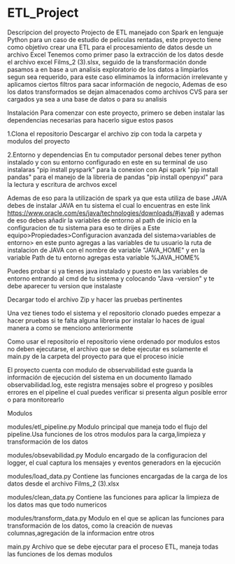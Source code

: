 # ETL_Project

Descripcion del proyecto
Projecto de ETL manejado con Spark en lenguaje Python para un caso de estudio de peliculas rentadas, este proyecto tiene como objetivo crear una ETL para el procesamiento de datos desde un archivo Excel
Tenemos como primer paso la extracción de los datos desde el archivo excel Films_2 (3).slsx, seguido de la transformación donde pasamos a en base a un analisis exploratorio de los datos a limpiarlos segun sea requerido, para este caso eliminamos la información irrelevante y aplicamos ciertos filtros para sacar información de negocio, Ademas de eso los datos transformados se dejan almacenados como archivos CVS para ser cargados ya sea a una base de datos o para su analisis

Instalación
Para comenzar con este proyecto, primero se deben instalar las dependencias necesarias para hacerlo sigue estos pasos

1.Clona el repositorio
Descargar el archivo zip con toda la carpeta y modulos del proyecto 

2.Entorno y dependencias
En tu computador personal debes tener python instalado y con su entorno configurado
en este en su terminal de uso instalaras 
"pip install pyspark" para la conexion con Api spark
"pip install pandas" para el manejo de la libreria de pandas
"pip install openpyxl" para la lectura y escritura de archvos excel

Ademas de eso para la utilización de spark ya que esta utiliza de base JAVA debes de instalar JAVA en tu sistema el cual lo encuentras en este link
https://www.oracle.com/es/java/technologies/downloads/#java8
y ademas de eso debes añadir la variables de entorno al path de inicio en la configuracion de tu sistema
para eso te dirijes a Este equipo>Propiedades>Configuracion avanzada del sistema>variables de entorno>
en este punto agregas a las variables de tu usuario la ruta de instalacion de JAVA con el nombre de variable "JAVA_HOME" y en la variable Path de tu entorno agregas esta variable %JAVA_HOME%

Puedes probar si ya tienes java instalado y puesto en las variables de entorno entrando al cmd de tu sistema y colocando "Java -version" y te debe aparecer tu version que instalaste

Decargar todo el archivo Zip y hacer las pruebas pertinentes

Una vez tienes todo el sistema y el repositorio clonado puedes empezar a hacer pruebas si te falta alguna libreria por instalar lo haces de igual manera a como se menciono anteriormente

Como usar el repositorio
el repositorio viene ordenado por modulos estos no deben ejecutarse, el archivo que se debe ejecutar es solamente el main.py de la carpeta del proyecto para que el proceso inicie

El proyecto cuenta con modulo de observabilidad este guarda la información de ejecución del sistema en un documento llamado observabilidad.log, este registra mensajes sobre el progreso y posibles errores en el pipeline el cual puedes verificar si presenta algun posible error o para monitorearlo

Modulos

modules/etl_pipeline.py
Modulo principal que maneja todo el flujo del pipeline.Usa funciones de los otros modulos para la carga,limpieza y transformación de los datos

modules/obsevabilidad.py
Modulo encargado de la configuracion del logger, el cual captura los mensajes y eventos generadors en la ejecución

modules/load_data.py
Contiene las funciones encargadas de la carga de los datos desde el archivo Films_2 (3).xlsx

modules/clean_data.py
Contiene las funciones para aplicar la limpieza de los datos mas que todo numericos

modules/transform_data.py
Modulo en el que se aplican las funciones para transformación de los datos, como la creación de nuevas columnas,agregación de la informacion entre otros

main.py
Archivo que se debe ejecutar para el proceso ETL, maneja todas las funciones de los demas modulos



